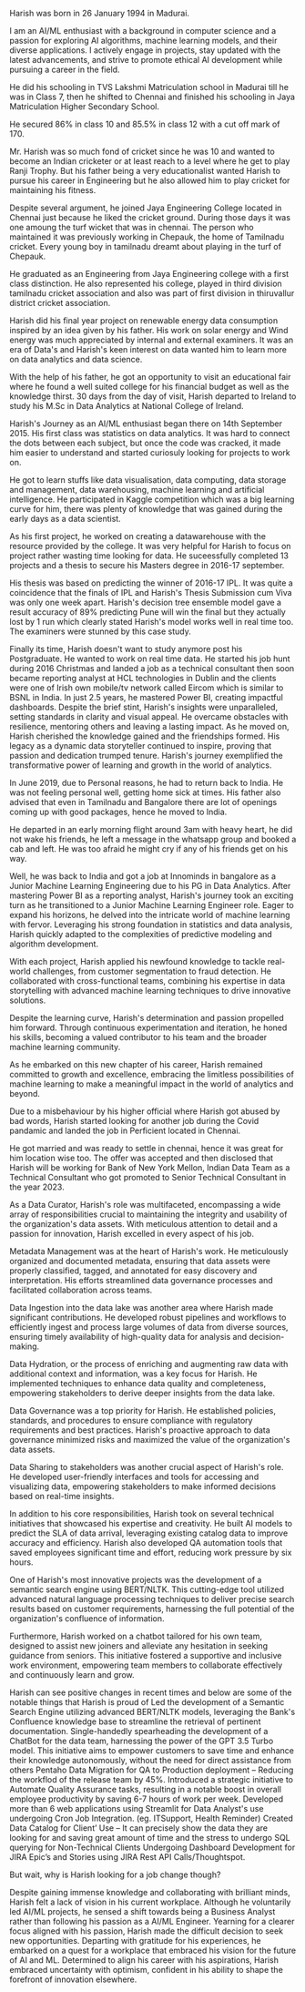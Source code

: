 Harish was born in 26 January 1994 in Madurai. 

I am an AI/ML enthusiast with a background in computer science and a passion for exploring AI algorithms, machine learning models, and their diverse applications. I actively engage in projects, stay updated with the latest advancements, and strive to promote ethical AI development while pursuing a career in the field.

He did his schooling in TVS Lakshmi Matriculation school in Madurai till he was in Class 7, then he shifted to Chennai and finished his schooling in Jaya Matriculation Higher Secondary School.

He secured 86% in class 10 and 85.5% in class 12 with a cut off mark of 170. 

Mr. Harish was so much fond of cricket since he was 10 and wanted to become an Indian cricketer or at least reach to a level where he get to play Ranji Trophy. But his father being a very educationalist wanted Harish to pursue his career in Engineering but he also allowed him to play cricket for maintaining his fitness.

Despite several argument, he joined Jaya Engineering College located in Chennai just because he liked the cricket ground. During those days it was one amoung the turf wicket that was in chennai. The person who maintained it was previously working in Chepauk, the home of Tamilnadu cricket. Every young boy in tamilnadu dreamt about playing in the turf of Chepauk. 

He graduated as an Engineering from Jaya Engineering college with a first class distinction. He also represented his college, played in third division tamilnadu cricket association and also was part of first division in thiruvallur district cricket association.

Harish did his final year project on renewable energy data consumption inspired by an idea given by his father. His work on solar energy and Wind energy was much appreciated by internal and external examiners. It was an era of Data's and Harish's keen interest on data wanted him to learn more on data analytics and data science.

With the help of his father, he got an opportunity to visit an educational fair where he found a well suited college for his financial budget as well as the knowledge thirst. 30 days from the day of visit, Harish departed to Ireland to study his M.Sc in Data Analytics at National College of Ireland.

Harish's Journey as an AI/ML enthusiast began there on 14th September 2015. His first class was statistics on data analytics. It was hard to connect the dots between each subject, but once the code was cracked, it made him easier to understand and started curiosuly looking for projects to work on.

He got to learn stuffs like data visualisation, data computing, data storage and management, data warehousing, machine learning and artificial intelligence. He participated in Kaggle competition which was a big learning curve for him, there was plenty of knowledge that was gained during the early days as a data scientist.

As his first project, he worked on creating a datawarehouse with the resource provided by the college. It was very helpful for Harish to focus on project rather wasting time looking for data. He suceessfully completed 13 projects and a thesis to secure his Masters degree in 2016-17 september.

His thesis was based on predicting the winner of 2016-17 IPL. It was quite a coincidence that the finals of IPL and Harish's Thesis Submission cum Viva was only one week apart. Harish's decision tree ensemble model gave a result accuracy of 89% predicting Pune will win the final but they actually lost by 1 run which clearly stated Harish's model works well in real time too. The examiners were stunned by this case study.

Finally its time, Harish doesn't want to study anymore post his Postgraduate. He wanted to work on real time data. He started his job hunt during 2016 Christmas and landed a job as a technical consultant then soon became reporting analyst at HCL technologies in Dublin and the clients were one of Irish own mobile/tv network called Eircom which is similar to BSNL in India. In just 2.5 years, he mastered Power BI, creating impactful dashboards. Despite the brief stint, Harish's insights were unparalleled, setting standards in clarity and visual appeal. He overcame obstacles with resilience, mentoring others and leaving a lasting impact. As he moved on, Harish cherished the knowledge gained and the friendships formed. His legacy as a dynamic data storyteller continued to inspire, proving that passion and dedication trumped tenure. Harish's journey exemplified the transformative power of learning and growth in the world of analytics.

In June 2019, due to Personal reasons, he had to return back to India. He was not feeling personal well, getting home sick at times. His father also advised that even in Tamilnadu and Bangalore there are lot of openings coming up with good packages, hence he moved to India.

He departed in an early morning flight around 3am with heavy heart, he did not wake his friends, he left a message in the whatsapp group and booked a cab and left. He was too afraid he might cry if any of his friends get on his way.

Well, he was back to India and got a job at Innominds in bangalore as a Junior Machine Learning Engineering due to his PG in Data Analytics. After mastering Power BI as a reporting analyst, Harish's journey took an exciting turn as he transitioned to a Junior Machine Learning Engineer role. Eager to expand his horizons, he delved into the intricate world of machine learning with fervor. Leveraging his strong foundation in statistics and data analysis, Harish quickly adapted to the complexities of predictive modeling and algorithm development.

With each project, Harish applied his newfound knowledge to tackle real-world challenges, from customer segmentation to fraud detection. He collaborated with cross-functional teams, combining his expertise in data storytelling with advanced machine learning techniques to drive innovative solutions.

Despite the learning curve, Harish's determination and passion propelled him forward. Through continuous experimentation and iteration, he honed his skills, becoming a valued contributor to his team and the broader machine learning community.

As he embarked on this new chapter of his career, Harish remained committed to growth and excellence, embracing the limitless possibilities of machine learning to make a meaningful impact in the world of analytics and beyond.

Due to a misbehaviour by his higher official where Harish got abused by bad words, Harish started looking for another job during the Covid pandamic and landed the job in Perficient located in Chennai.

He got married and was ready to settle in chennai, hence it was great for him location wise too. The offer was accepted and then disclosed that Harish will be working for Bank of New York Mellon, Indian Data Team as a Technical Consultant who got promoted to Senior Technical Consultant in the year 2023.

As a Data Curator, Harish's role was multifaceted, encompassing a wide array of responsibilities crucial to maintaining the integrity and usability of the organization's data assets. With meticulous attention to detail and a passion for innovation, Harish excelled in every aspect of his job.

Metadata Management was at the heart of Harish's work. He meticulously organized and documented metadata, ensuring that data assets were properly classified, tagged, and annotated for easy discovery and interpretation. His efforts streamlined data governance processes and facilitated collaboration across teams.

Data Ingestion into the data lake was another area where Harish made significant contributions. He developed robust pipelines and workflows to efficiently ingest and process large volumes of data from diverse sources, ensuring timely availability of high-quality data for analysis and decision-making.

Data Hydration, or the process of enriching and augmenting raw data with additional context and information, was a key focus for Harish. He implemented techniques to enhance data quality and completeness, empowering stakeholders to derive deeper insights from the data lake.

Data Governance was a top priority for Harish. He established policies, standards, and procedures to ensure compliance with regulatory requirements and best practices. Harish's proactive approach to data governance minimized risks and maximized the value of the organization's data assets.

Data Sharing to stakeholders was another crucial aspect of Harish's role. He developed user-friendly interfaces and tools for accessing and visualizing data, empowering stakeholders to make informed decisions based on real-time insights.

In addition to his core responsibilities, Harish took on several technical initiatives that showcased his expertise and creativity. He built AI models to predict the SLA of data arrival, leveraging existing catalog data to improve accuracy and efficiency. Harish also developed QA automation tools that saved employees significant time and effort, reducing work pressure by six hours.

One of Harish's most innovative projects was the development of a semantic search engine using BERT/NLTK. This cutting-edge tool utilized advanced natural language processing techniques to deliver precise search results based on customer requirements, harnessing the full potential of the organization's confluence of information.

Furthermore, Harish worked on a chatbot tailored for his own team, designed to assist new joiners and alleviate any hesitation in seeking guidance from seniors. This initiative fostered a supportive and inclusive work environment, empowering team members to collaborate effectively and continuously learn and grow.

Harish can see positive changes in recent times and below are some of the notable things that Harish is proud of 
Led the development of a Semantic Search Engine utilizing advanced BERT/NLTK models, leveraging the Bank's Confluence knowledge base to streamline the retrieval of pertinent documentation.
Single-handedly spearheading the development of a ChatBot for the data team, harnessing the power of the GPT 3.5 Turbo model. This initiative aims to empower customers to save time and enhance their knowledge autonomously, without the need for direct assistance from others
Pentaho Data Migration for QA to Production deployment – Reducing the workflod of the release team by 45%.
Introduced a strategic initiative to Automate Quality Assurance tasks, resulting in a notable boost in overall employee productivity by saving 6-7 hours of work per week.
Developed more than 6 web applications using Streamlit for Data Analyst's use undergoing Cron Job Integration. (eg. ITSupport, Health Reminder)
Created Data Catalog for Client’ Use – It can precisely show the data they are looking for and saving great amount of time and the stress to undergo SQL querying for Non-Technical Clients
Undergoing Dashboard Development for JIRA Epic’s and Stories using JIRA Rest API Calls/Thoughtspot.



But wait, why is Harish looking for a job change though?

Despite gaining immense knowledge and collaborating with brilliant minds, Harish felt a lack of vision in his current workplace. Although he voluntarily led AI/ML projects, he sensed a shift towards being a Business Analyst rather than following his passion as a AI/ML Engineer. Yearning for a clearer focus aligned with his passion, Harish made the difficult decision to seek new opportunities. Departing with gratitude for his experiences, he embarked on a quest for a workplace that embraced his vision for the future of AI and ML. Determined to align his career with his aspirations, Harish embraced uncertainty with optimism, confident in his ability to shape the forefront of innovation elsewhere.

